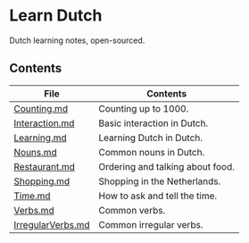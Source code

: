 # Learn Dutch

Dutch learning notes, open-sourced.

## Contents

| File | Contents |
| ---- | -------- |
| [Counting.md](Counting.md) | Counting up to 1000. |
| [Interaction.md](Interaction.md) | Basic interaction in Dutch. |
| [Learning.md](Learning.md) | Learning Dutch in Dutch. |
| [Nouns.md](Nouns.md) | Common nouns in Dutch. |
| [Restaurant.md](Restaurant.md) | Ordering and talking about food. |
| [Shopping.md](Shopping.md) | Shopping in the Netherlands. |
| [Time.md](Time.md) | How to ask and tell the time. |
| [Verbs.md](Verbs.md) | Common verbs. |
| [IrregularVerbs.md](IrregularVerbs.md) | Common irregular verbs. |
